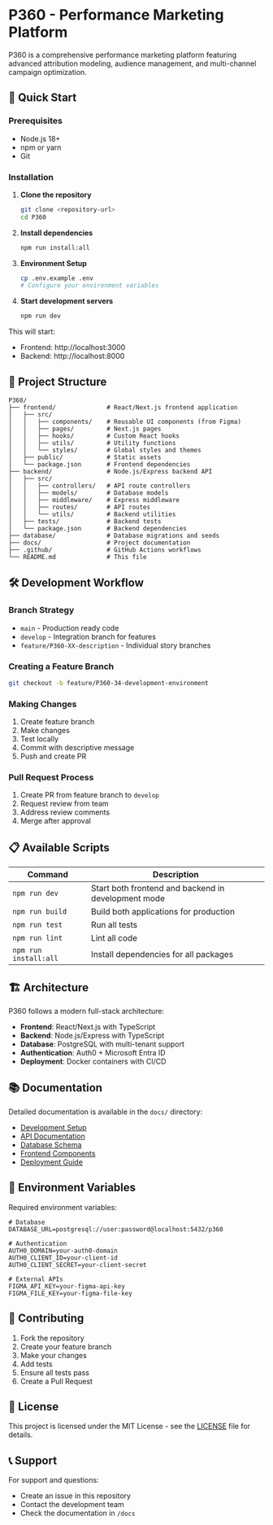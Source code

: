 # P360 - Performance Marketing Platform

P360 is a comprehensive performance marketing platform featuring advanced attribution modeling, audience management, and multi-channel campaign optimization.

## 🚀 Quick Start

### Prerequisites
- Node.js 18+ 
- npm or yarn
- Git

### Installation

1. **Clone the repository**
   ```bash
   git clone <repository-url>
   cd P360
   ```

2. **Install dependencies**
   ```bash
   npm run install:all
   ```

3. **Environment Setup**
   ```bash
   cp .env.example .env
   # Configure your environment variables
   ```

4. **Start development servers**
   ```bash
   npm run dev
   ```

This will start:
- Frontend: http://localhost:3000
- Backend: http://localhost:8000

## 📁 Project Structure

```
P360/
├── frontend/              # React/Next.js frontend application
│   ├── src/
│   │   ├── components/    # Reusable UI components (from Figma)
│   │   ├── pages/         # Next.js pages
│   │   ├── hooks/         # Custom React hooks
│   │   ├── utils/         # Utility functions
│   │   └── styles/        # Global styles and themes
│   ├── public/            # Static assets
│   └── package.json       # Frontend dependencies
├── backend/               # Node.js/Express backend API
│   ├── src/
│   │   ├── controllers/   # API route controllers
│   │   ├── models/        # Database models
│   │   ├── middleware/    # Express middleware
│   │   ├── routes/        # API routes
│   │   └── utils/         # Backend utilities
│   ├── tests/             # Backend tests
│   └── package.json       # Backend dependencies
├── database/              # Database migrations and seeds
├── docs/                  # Project documentation
├── .github/               # GitHub Actions workflows
└── README.md              # This file
```

## 🛠️ Development Workflow

### Branch Strategy
- `main` - Production ready code
- `develop` - Integration branch for features
- `feature/P360-XX-description` - Individual story branches

### Creating a Feature Branch
```bash
git checkout -b feature/P360-34-development-environment
```

### Making Changes
1. Create feature branch
2. Make changes
3. Test locally
4. Commit with descriptive message
5. Push and create PR

### Pull Request Process
1. Create PR from feature branch to `develop`
2. Request review from team
3. Address review comments
4. Merge after approval

## 📋 Available Scripts

| Command | Description |
|---------|-------------|
| `npm run dev` | Start both frontend and backend in development mode |
| `npm run build` | Build both applications for production |
| `npm run test` | Run all tests |
| `npm run lint` | Lint all code |
| `npm run install:all` | Install dependencies for all packages |

## 🏗️ Architecture

P360 follows a modern full-stack architecture:

- **Frontend**: React/Next.js with TypeScript
- **Backend**: Node.js/Express with TypeScript  
- **Database**: PostgreSQL with multi-tenant support
- **Authentication**: Auth0 + Microsoft Entra ID
- **Deployment**: Docker containers with CI/CD

## 📚 Documentation

Detailed documentation is available in the `docs/` directory:

- [Development Setup](docs/development-setup.md)
- [API Documentation](docs/api.md)
- [Database Schema](docs/database.md)
- [Frontend Components](docs/components.md)
- [Deployment Guide](docs/deployment.md)

## 🔧 Environment Variables

Required environment variables:

```env
# Database
DATABASE_URL=postgresql://user:password@localhost:5432/p360

# Authentication
AUTH0_DOMAIN=your-auth0-domain
AUTH0_CLIENT_ID=your-client-id
AUTH0_CLIENT_SECRET=your-client-secret

# External APIs
FIGMA_API_KEY=your-figma-api-key
FIGMA_FILE_KEY=your-figma-file-key
```

## 🤝 Contributing

1. Fork the repository
2. Create your feature branch
3. Make your changes
4. Add tests
5. Ensure all tests pass
6. Create a Pull Request

## 📝 License

This project is licensed under the MIT License - see the [LICENSE](LICENSE) file for details.

## 📞 Support

For support and questions:
- Create an issue in this repository
- Contact the development team
- Check the documentation in `/docs`
